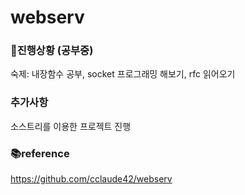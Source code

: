 # webserv

### 🔖진행상황 (공부중)
숙제: 내장함수 공부, socket 프로그래밍 해보기, rfc 읽어오기

### 추가사항
소스트리를 이용한 프로젝트 진행

### 📚reference
https://github.com/cclaude42/webserv
